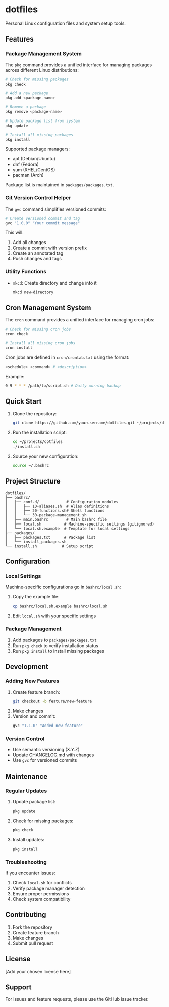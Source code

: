 # dotfiles

Personal Linux configuration files and system setup tools.

## Features

### Package Management System
The `pkg` command provides a unified interface for managing packages across different Linux distributions:

```bash
# Check for missing packages
pkg check

# Add a new package
pkg add <package-name>

# Remove a package
pkg remove <package-name>

# Update package list from system
pkg update

# Install all missing packages
pkg install
```

Supported package managers:
- apt (Debian/Ubuntu)
- dnf (Fedora)
- yum (RHEL/CentOS)
- pacman (Arch)

Package list is maintained in `packages/packages.txt`.

### Git Version Control Helper
The `gvc` command simplifies versioned commits:

```bash
# Create versioned commit and tag
gvc "1.0.0" "Your commit message"
```

This will:
1. Add all changes
2. Create a commit with version prefix
3. Create an annotated tag
4. Push changes and tags

### Utility Functions
- `mkcd`: Create directory and change into it
  ```bash
  mkcd new-directory
  ```

## Cron Management System
The `cron` command provides a unified interface for managing cron jobs:

```bash
# Check for missing cron jobs
cron check

# Install all missing cron jobs
cron install
```

Cron jobs are defined in `cron/crontab.txt` using the format:
```bash
<schedule> <command> # <description>
```

Example:
```bash
0 9 * * * /path/to/script.sh # Daily morning backup
```

## Quick Start

1. Clone the repository:
   ```bash
   git clone https://github.com/yourusername/dotfiles.git ~/projects/dotfiles
   ```

2. Run the installation script:
   ```bash
   cd ~/projects/dotfiles
   ./install.sh
   ```

3. Source your new configuration:
   ```bash
   source ~/.bashrc
   ```

## Project Structure

```
dotfiles/
├── bashrc/
│   ├── conf.d/            # Configuration modules
│   │   ├── 10-aliases.sh  # Alias definitions
│   │   ├── 20-functions.sh# Shell functions
│   │   └── 30-package-management.sh
│   ├── main.bashrc        # Main bashrc file
│   ├── local.sh          # Machine-specific settings (gitignored)
│   └── local.sh.example  # Template for local settings
├── packages/
│   ├── packages.txt      # Package list
│   └── install_packages.sh
└── install.sh           # Setup script
```

## Configuration

### Local Settings
Machine-specific configurations go in `bashrc/local.sh`:
1. Copy the example file:
   ```bash
   cp bashrc/local.sh.example bashrc/local.sh
   ```
2. Edit `local.sh` with your specific settings

### Package Management
1. Add packages to `packages/packages.txt`
2. Run `pkg check` to verify installation status
3. Run `pkg install` to install missing packages

## Development

### Adding New Features
1. Create feature branch:
   ```bash
   git checkout -b feature/new-feature
   ```
2. Make changes
3. Version and commit:
   ```bash
   gvc "1.1.0" "Added new feature"
   ```

### Version Control
- Use semantic versioning (X.Y.Z)
- Update CHANGELOG.md with changes
- Use `gvc` for versioned commits

## Maintenance

### Regular Updates
1. Update package list:
   ```bash
   pkg update
   ```
2. Check for missing packages:
   ```bash
   pkg check
   ```
3. Install updates:
   ```bash
   pkg install
   ```

### Troubleshooting
If you encounter issues:
1. Check `local.sh` for conflicts
2. Verify package manager detection
3. Ensure proper permissions
4. Check system compatibility

## Contributing
1. Fork the repository
2. Create feature branch
3. Make changes
4. Submit pull request

## License
[Add your chosen license here]

## Support
For issues and feature requests, please use the GitHub issue tracker.
